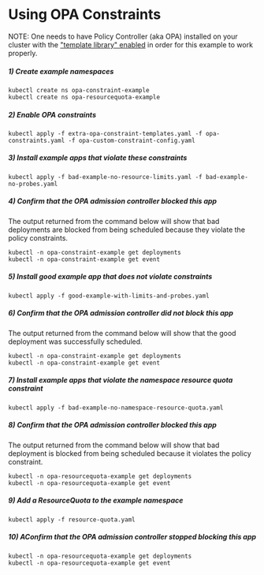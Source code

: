 # Using OPA Constraints

NOTE:  One needs to have Policy Controller (aka OPA) installed on your cluster with the ["template library" enabled](https://cloud.google.com/anthos-config-management/docs/how-to/installing-policy-controller#installing) in order for this example to work properly.

##### 1) Create example namespaces
```
kubectl create ns opa-constraint-example
kubectl create ns opa-resourcequota-example
```

##### 2) Enable OPA constraints
```
kubectl apply -f extra-opa-constraint-templates.yaml -f opa-constraints.yaml -f opa-custom-constraint-config.yaml
```

##### 3) Install example apps that violate these constraints
```
kubectl apply -f bad-example-no-resource-limits.yaml -f bad-example-no-probes.yaml
```

##### 4) Confirm that the OPA admission controller blocked this app

The output returned from the command below will show that bad deployments are  blocked from being scheduled because they violate the policy constraints.

```
kubectl -n opa-constraint-example get deployments
kubectl -n opa-constraint-example get event
```

##### 5) Install good example app that does not violate constraints
```
kubectl apply -f good-example-with-limits-and-probes.yaml
```

##### 6) Confirm that the OPA admission controller did not block this app

The output returned from the command below will show that the good deployment was successfully scheduled.

```
kubectl -n opa-constraint-example get deployments
kubectl -n opa-constraint-example get event
```

##### 7) Install example apps that violate the namespace resource quota constraint
```
kubectl apply -f bad-example-no-namespace-resource-quota.yaml
```

##### 8) Confirm that the OPA admission controller blocked this app

The output returned from the command below will show that bad deployment is blocked from being scheduled because it violates the policy constraint.

```
kubectl -n opa-resourcequota-example get deployments
kubectl -n opa-resourcequota-example get event
```

##### 9) Add a ResourceQuota to the example namespace
```
kubectl apply -f resource-quota.yaml
```

##### 10) AConfirm that the OPA admission controller stopped blocking this app
```
kubectl -n opa-resourcequota-example get deployments
kubectl -n opa-resourcequota-example get event
```